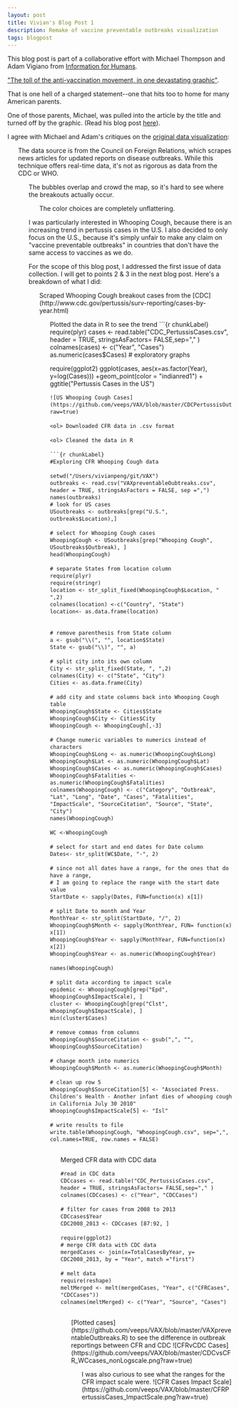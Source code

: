 ```yaml
---
layout: post
title: Vivian's Blog Post 1
description: Remake of vaccine preventable outbreaks visualization
tags: blogpost
---
```


This blog post is part of a collaborative effort with Michael Thompson and Adam Vigiano from [Information for Humans](http://www.informationforhumans.com).

["The toll of the anti-vaccination movement, in one devastating graphic"](http://www.latimes.com/business/hiltzik/la-fi-mh-antivaccination-movement-20140120,0,5576371.story#axzz2rAAwoI7D). 

That is one hell of a charged statement--one that hits too to home for many American parents. 

One of those parents, Michael, was pulled into the article by the title and turned off by the graphic. \(Read his blog post [here](http://theauguriesofinnocence.blogspot.com/2014/02/frankensteins-creature-vaccinations-and.html)\). 

I agree with Michael and Adam's critiques on the [original data visualization](http://theauguriesofinnocence.blogspot.com/2014/02/frankensteins-creature-vaccinations-and.html):

<ol> The data source is from the Council on Foreign Relations, which scrapes news articles for updated reports on disease outbreaks. While this technique offers real-time data, it's not as rigorous as data from the CDC or WHO.
<ol> The bubbles overlap and crowd the map, so it's hard to see where the breakouts actually occur.
<ol> The color choices are completely unflattering. </ol>

I was particularly interested in Whooping Cough, because there is an increasing trend in pertussis cases in the U.S. I also decided to only focus on the U.S., because it's simply unfair to make any claim on "vaccine preventable outbreaks" in countries that don't have the same access to vaccines as we do. 

For the scope of this blog post, I addressed the first issue of data collection. I will get to points 2 & 3 in the next blog post. 
Here's a breakdown of what I did:

<ol> Scraped Whooping Cough breakout cases from the [CDC](http://www.cdc.gov/pertussis/surv-reporting/cases-by-year.html)

<ol> Plotted the data in R to see the trend
```{r chunkLabel}
require(plyr)
cases <- read.table("CDC_PertussisCases.csv", header = TRUE, stringsAsFactors= FALSE,sep="," )
colnames(cases) <- c("Year", "Cases")
as.numeric(cases$Cases)
# exploratory graphs

require(ggplot2)
ggplot(cases, aes(x=as.factor(Year), y=log(Cases))) +geom_point(color = "indianred1") + ggtitle("Pertussis Cases in the US")
```
![US Whooping Cough Cases](https://github.com/veeps/VAX/blob/master/CDCPertussisOutbreaksinUS.png?raw=true)

<ol> Downloaded CFR data in .csv format

<ol> Cleaned the data in R

```{r chunkLabel}
#Exploring CFR Whooping Cough data

setwd("/Users/vivianpeng/git/VAX")
outbreaks <- read.csv("VAXpreventableOubtreaks.csv", header = TRUE, stringsAsFactors = FALSE, sep =",")
names(outbreaks)
# look for US cases
USoutbreaks <- outbreaks[grep("U.S.", outbreaks$Location),]

# select for Whooping Cough cases
WhoopingCough <- USoutbreaks[grep("Whooping Cough", USoutbreaks$Outbreak), ]
head(WhoopingCough)

# separate States from location column
require(plyr)
require(stringr)
location <- str_split_fixed(WhoopingCough$Location, " ",2)
colnames(location) <-c("Country", "State")
location<- as.data.frame(location)


# remove parenthesis from State column
a <- gsub("\\(", "", location$State)
State <- gsub("\\)", "", a)

# split city into its own column
City <- str_split_fixed(State, ", ",2)
colnames(City) <- c("State", "City")
Cities <- as.data.frame(City)

# add city and state columns back into Whooping Cough table
WhoopingCough$State <- Cities$State
WhoopingCough$City <- Cities$City
WhoopingCough <- WhoopingCough[,-3]

# Change numeric variables to numerics instead of characters
WhoopingCough$Long <- as.numeric(WhoopingCough$Long)
WhoopingCough$Lat <- as.numeric(WhoopingCough$Lat)
WhoopingCough$Cases <- as.numeric(WhoopingCough$Cases)
WhoopingCough$Fatalities <- as.numeric(WhoopingCough$Fatalities)
colnames(WhoopingCough) <- c("Category", "Outbreak", "Lat", "Long", "Date", "Cases", "Fatalities", "ImpactScale", "SourceCitation", "Source", "State", "City")
names(WhoopingCough)

WC <-WhoopingCough

# select for start and end dates for Date column
Dates<- str_split(WC$Date, "-", 2)

# since not all dates have a range, for the ones that do have a range, 
# I am going to replace the range with the start date value 
StartDate <- sapply(Dates, FUN=function(x) x[1])

# split Date to month and Year
MonthYear <- str_split(StartDate, "/", 2)
WhoopingCough$Month <- sapply(MonthYear, FUN= function(x) x[1])
WhoopingCough$Year <- sapply(MonthYear, FUN=function(x) x[2])
WhoopingCough$Year <- as.numeric(WhoopingCough$Year)

names(WhoopingCough)

# split data according to impact scale
epidemic <- WhoopingCough[grep("Epd", WhoopingCough$ImpactScale), ]
cluster <- WhoopingCough[grep("Clst", WhoopingCough$ImpactScale), ]
min(cluster$Cases) 

# remove commas from columns
WhoopingCough$SourceCitation <- gsub(",", "", WhoopingCough$SourceCitation)

# change month into numerics
WhoopingCough$Month <- as.numeric(WhoopingCough$Month)

# clean up row 5
WhoopingCough$SourceCitation[5] <- "Associated Press. Children's Health - Another infant dies of whooping cough in California July 30 2010"
WhoopingCough$ImpactScale[5] <- "Isl"

# write results to file
write.table(WhoopingCough, "WhoopingCough.csv", sep=",", col.names=TRUE, row.names = FALSE)


```

<ol> Merged CFR data with CDC data

``` {r chunkLabel}
#read in CDC data
CDCcases <- read.table("CDC_PertussisCases.csv", header = TRUE, stringsAsFactors= FALSE,sep="," )
colnames(CDCcases) <- c("Year", "CDCCases")

# filter for cases from 2008 to 2013
CDCcases$Year
CDC2008_2013 <- CDCcases [87:92, ]

require(ggplot2)
# merge CFR data with CDC data
mergedCases <- join(x=TotalCasesByYear, y= CDC2008_2013, by = "Year", match ="first")

# melt data
require(reshape)
meltMerged <- melt(mergedCases, "Year", c("CFRCases", "CDCCases"))
colnames(meltMerged) <- c("Year", "Source", "Cases")


```

<ol> [Plotted cases](https://github.com/veeps/VAX/blob/master/VAXpreventableOutbreaks.R) to see the difference in outbreak reportings between CFR and CDC
![CFRvCDC Cases](https://github.com/veeps/VAX/blob/master/CDCvsCFR_WCcases_nonLogscale.png?raw=true)


<ol> I was also curious to see what the ranges for the CFR impact scale were.
![CFR Cases Impact Scale](https://github.com/veeps/VAX/blob/master/CFRPertussisCases_ImpactScale.png?raw=true)